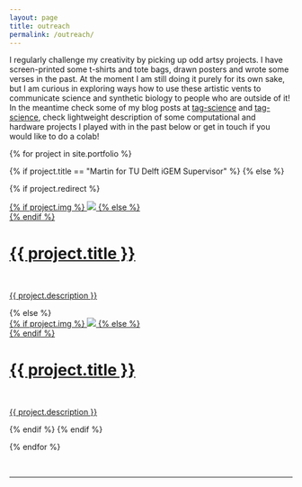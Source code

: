 ```yaml
---
layout: page
title: outreach
permalink: /outreach/
---
```


I regularly challenge my creativity by picking up odd artsy projects. I have screen-printed some t-shirts and tote bags, drawn posters and wrote some verses in the past. At the moment I am still doing it purely for its own sake, but I am curious in exploring ways how to use these artistic vents to communicate science and synthetic biology to people who are outside of it! In the meantime check some of my blog posts at [tag-science](../tag/phd) and [tag-science](../tag/SynBio), check lightweight description of some computational and hardware projects I played with in the past below or get in touch if you would like to do a colab!

<!---
For now can check the [projects](../portfolio/) tab for some lightweight description of some computational and hardware projects I played with in the past!
--->

{% for project in site.portfolio %}

{% if project.title == "Martin for TU Delft iGEM Supervisor" %}
{% else %}

{% if project.redirect %}
<div class="project">
    <div class="thumbnail">
        <a href="{{ project.redirect }}" target="_blank">
        {% if project.img %}
        <img class="thumbnail" src="{{ project.img }}"/>
        {% else %}
        <div class="thumbnail blankbox"></div>
        {% endif %}
        <span>
            <h1>{{ project.title }}</h1>
            <br/>
            <p>{{ project.description }}</p>
        </span>
        </a>
    </div>
</div>
{% else %}

<div class="project ">
    <div class="thumbnail">
        <a href="{{ site.baseurl }}{{ project.url }}">
        {% if project.img %}
        <img class="thumbnail" src="{{ project.img }}"/>
        {% else %}
        <div class="thumbnail blankbox"></div>
        {% endif %}
        <span>
            <h1>{{ project.title }}</h1>
            <br/>
            <p>{{ project.description }}</p>
        </span>
        </a>
    </div>
</div>

{% endif %}
{% endif %}

{% endfor %}

<br/>
<hr/>
<br/>
